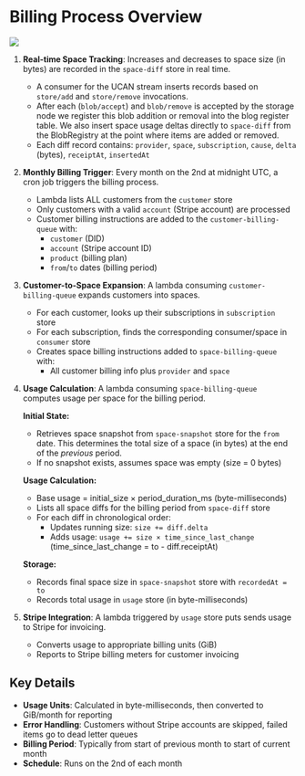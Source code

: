 # Billing Process Overview

![](https://bafybeidagb3uf7knoogoenbtdgez7otyjxpkjbselofywfa4sdegednyfi.ipfs.w3s.link/billing.png)


1. **Real-time Space Tracking**: Increases and decreases to space size (in bytes) are recorded in the `space-diff` store in real time.
   * A consumer for the UCAN stream inserts records based on `store/add` and `store/remove` invocations. 
   * After each (`blob/accept`) and `blob/remove` is accepted by the storage node we register this blob addition or removal into the blog register table. We also insert space usage deltas directly to `space-diff` from the BlobRegistry at the point where items are added or removed.
   * Each diff record contains: `provider`, `space`, `subscription`, `cause`, `delta` (bytes), `receiptAt`, `insertedAt`

2. **Monthly Billing Trigger**: Every month on the 2nd at midnight UTC, a cron job triggers the billing process.
   * Lambda lists ALL customers from the `customer` store
   * Only customers with a valid `account` (Stripe account) are processed
   * Customer billing instructions are added to the `customer-billing-queue` with:
     - `customer` (DID)
     - `account` (Stripe account ID) 
     - `product` (billing plan)
     - `from`/`to` dates (billing period)

3. **Customer-to-Space Expansion**: A lambda consuming `customer-billing-queue` expands customers into spaces.
   * For each customer, looks up their subscriptions in `subscription` store
   * For each subscription, finds the corresponding consumer/space in `consumer` store
   * Creates space billing instructions added to `space-billing-queue` with:
     - All customer billing info plus `provider` and `space`

4. **Usage Calculation**: A lambda consuming `space-billing-queue` computes usage per space for the billing period.
   
   **Initial State:**
   * Retrieves space snapshot from `space-snapshot` store for the `from` date. This determines the total size of a space (in bytes) at the end of the _previous_ period.
   * If no snapshot exists, assumes space was empty (size = 0 bytes)
   
   **Usage Calculation:**
   * Base usage = initial_size × period_duration_ms (byte-milliseconds)
   * Lists all space diffs for the billing period from `space-diff` store
   * For each diff in chronological order:
     - Updates running size: `size += diff.delta`
     - Adds usage: `usage += size × time_since_last_change` (time_since_last_change = to - diff.receiptAt)
   
   **Storage:**
   * Records final space size in `space-snapshot` store with `recordedAt = to`
   * Records total usage in `usage` store (in byte-milliseconds)

5. **Stripe Integration**: A lambda triggered by `usage` store puts sends usage to Stripe for invoicing.
   * Converts usage to appropriate billing units (GiB)
   * Reports to Stripe billing meters for customer invoicing

## Key Details

- **Usage Units**: Calculated in byte-milliseconds, then converted to GiB/month for reporting
- **Error Handling**: Customers without Stripe accounts are skipped, failed items go to dead letter queues
- **Billing Period**: Typically from start of previous month to start of current month
- **Schedule**: Runs on the 2nd of each month